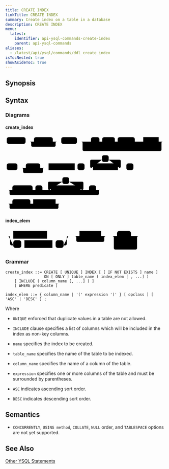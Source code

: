 ```yaml
---
title: CREATE INDEX
linkTitle: CREATE INDEX
summary: Create index on a table in a database
description: CREATE INDEX
menu:
  latest:
    identifier: api-ysql-commands-create-index
    parent: api-ysql-commands
aliases:
  - /latest/api/ysql/commands/ddl_create_index
isTocNested: true
showAsideToc: true
---
```


## Synopsis

## Syntax

### Diagrams

#### create_index
<svg class="rrdiagram" version="1.1" xmlns:xlink="http://www.w3.org/1999/xlink" xmlns="http://www.w3.org/2000/svg" width="571" height="269" viewbox="0 0 571 269"><path class="connector" d="M0 21h5m67 0h30m67 0h20m-102 0q5 0 5 5v8q0 5 5 5h77q5 0 5-5v-8q0-5 5-5m5 0h10m56 0h50m30 0h10m45 0h10m61 0h20m-191 0q5 0 5 5v8q0 5 5 5h166q5 0 5-5v-8q0-5 5-5m5 0h10m55 0h20m-296 0q5 0 5 5v23q0 5 5 5h271q5 0 5-5v-23q0-5 5-5m5 0h5m-571 93h5m38 0h30m51 0h20m-86 0q5 0 5 5v8q0 5 5 5h61q5 0 5-5v-8q0-5 5-5m5 0h10m93 0h10m25 0h30m-5 0q-5 0-5-5v-19q0-5 5-5h37m24 0h38q5 0 5 5v19q0 5-5 5m-5 0h30m25 0h5m-461 78h25m72 0h10m25 0h30m-5 0q-5 0-5-5v-19q0-5 5-5h46m24 0h46q5 0 5 5v19q0 5-5 5m-5 0h30m25 0h20m-333 0q5 0 5 5v8q0 5 5 5h308q5 0 5-5v-8q0-5 5-5m5 0h5m-348 49h25m64 0h10m80 0h20m-189 0q5 0 5 5v8q0 5 5 5h164q5 0 5-5v-8q0-5 5-5m5 0h5"/><rect class="literal" x="5" y="5" width="67" height="24" rx="7"/><text class="text" x="15" y="21">CREATE</text><rect class="literal" x="102" y="5" width="67" height="24" rx="7"/><text class="text" x="112" y="21">UNIQUE</text><rect class="literal" x="199" y="5" width="56" height="24" rx="7"/><text class="text" x="209" y="21">INDEX</text><rect class="literal" x="305" y="5" width="30" height="24" rx="7"/><text class="text" x="315" y="21">IF</text><rect class="literal" x="345" y="5" width="45" height="24" rx="7"/><text class="text" x="355" y="21">NOT</text><rect class="literal" x="400" y="5" width="61" height="24" rx="7"/><text class="text" x="410" y="21">EXISTS</text><a xlink:href="../grammar_diagrams#name"><rect class="rule" x="491" y="5" width="55" height="24"/><text class="text" x="501" y="21">name</text></a><rect class="literal" x="5" y="98" width="38" height="24" rx="7"/><text class="text" x="15" y="114">ON</text><rect class="literal" x="73" y="98" width="51" height="24" rx="7"/><text class="text" x="83" y="114">ONLY</text><a xlink:href="../grammar_diagrams#table-name"><rect class="rule" x="154" y="98" width="93" height="24"/><text class="text" x="164" y="114">table_name</text></a><rect class="literal" x="257" y="98" width="25" height="24" rx="7"/><text class="text" x="267" y="114">(</text><rect class="literal" x="344" y="69" width="24" height="24" rx="7"/><text class="text" x="354" y="85">,</text><a xlink:href="../grammar_diagrams#index-elem"><rect class="rule" x="312" y="98" width="89" height="24"/><text class="text" x="322" y="114">index_elem</text></a><rect class="literal" x="431" y="98" width="25" height="24" rx="7"/><text class="text" x="441" y="114">)</text><rect class="literal" x="25" y="176" width="72" height="24" rx="7"/><text class="text" x="35" y="192">INCLUDE</text><rect class="literal" x="107" y="176" width="25" height="24" rx="7"/><text class="text" x="117" y="192">(</text><rect class="literal" x="203" y="147" width="24" height="24" rx="7"/><text class="text" x="213" y="163">,</text><a xlink:href="../grammar_diagrams#column-name"><rect class="rule" x="162" y="176" width="106" height="24"/><text class="text" x="172" y="192">column_name</text></a><rect class="literal" x="298" y="176" width="25" height="24" rx="7"/><text class="text" x="308" y="192">)</text><rect class="literal" x="25" y="225" width="64" height="24" rx="7"/><text class="text" x="35" y="241">WHERE</text><a xlink:href="../grammar_diagrams#predicate"><rect class="rule" x="99" y="225" width="80" height="24"/><text class="text" x="109" y="241">predicate</text></a></svg>

#### index_elem
<svg class="rrdiagram" version="1.1" xmlns:xlink="http://www.w3.org/1999/xlink" xmlns="http://www.w3.org/2000/svg" width="429" height="68" viewbox="0 0 429 68"><path class="connector" d="M0 21h25m106 0h72m-193 0q5 0 5 5v19q0 5 5 5h5m25 0h10m88 0h10m25 0h5q5 0 5-5v-19q0-5 5-5m5 0h30m68 0h20m-103 0q5 0 5 5v8q0 5 5 5h78q5 0 5-5v-8q0-5 5-5m5 0h30m44 0h29m-83 24q0 5 5 5h5m53 0h5q5 0 5-5m-78-24q5 0 5 5v32q0 5 5 5h63q5 0 5-5v-32q0-5 5-5m5 0h5"/><a xlink:href="../grammar_diagrams#column-name"><rect class="rule" x="25" y="5" width="106" height="24"/><text class="text" x="35" y="21">column_name</text></a><rect class="literal" x="25" y="34" width="25" height="24" rx="7"/><text class="text" x="35" y="50">(</text><a xlink:href="../grammar_diagrams#expression"><rect class="rule" x="60" y="34" width="88" height="24"/><text class="text" x="70" y="50">expression</text></a><rect class="literal" x="158" y="34" width="25" height="24" rx="7"/><text class="text" x="168" y="50">)</text><a xlink:href="../grammar_diagrams#opclass"><rect class="rule" x="233" y="5" width="68" height="24"/><text class="text" x="243" y="21">opclass</text></a><rect class="literal" x="351" y="5" width="44" height="24" rx="7"/><text class="text" x="361" y="21">ASC</text><rect class="literal" x="351" y="34" width="53" height="24" rx="7"/><text class="text" x="361" y="50">DESC</text></svg>

### Grammar
```
create_index ::= CREATE [ UNIQUE ] INDEX [ [ IF NOT EXISTS ] name ]
                 ON [ ONLY ] table_name ( index_elem [ , ...] )
    [ INCLUDE ( column_name [, ...] ) ]
    [ WHERE predicate ]

index_elem ::= { column_name | '(' expression ')' } [ opclass ] [ 'ASC' | 'DESC' ] ;
```

Where

- `UNIQUE` enforced that duplicate values in a table are not allowed.

- `INCLUDE` clause specifies a list of columns which will be included in the index as non-key columns.

- `name` specifies the index to be created.

- `table_name` specifies the name of the table to be indexed.

- `column_name` specifies the name of a column of the table.

- `expression` specifies one or more columns of the table and must be surrounded by parentheses.

- `ASC` indicates ascending sort order.

- `DESC` indicates descending sort order.

## Semantics

- `CONCURRENTLY`, `USING method`, `COLLATE`, `NULL` order, and `TABLESPACE` options are not yet supported.

## See Also
[Other YSQL Statements](..)
